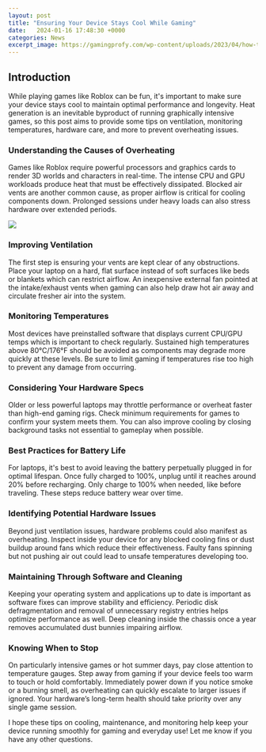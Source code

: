 ```yaml
---
layout: post
title: "Ensuring Your Device Stays Cool While Gaming"
date:   2024-01-16 17:48:30 +0000
categories: News
excerpt_image: https://gamingprofy.com/wp-content/uploads/2023/04/how-to-keep-phone-cool-while-gaming5-1024x590.png
---
```

## Introduction
While playing games like Roblox can be fun, it's important to make sure your device stays cool to maintain optimal performance and longevity. Heat generation is an inevitable byproduct of running graphically intensive games, so this post aims to provide some tips on ventilation, monitoring temperatures, hardware care, and more to prevent overheating issues.

### Understanding the Causes of Overheating 
Games like Roblox require powerful processors and graphics cards to render 3D worlds and characters in real-time. The intense CPU and GPU workloads produce heat that must be effectively dissipated. Blocked air vents are another common cause, as proper airflow is critical for cooling components down. Prolonged sessions under heavy loads can also stress hardware over extended periods.


![](https://gamingprofy.com/wp-content/uploads/2023/04/how-to-keep-phone-cool-while-gaming5-1024x590.png)
### Improving Ventilation
The first step is ensuring your vents are kept clear of any obstructions. Place your laptop on a hard, flat surface instead of soft surfaces like beds or blankets which can restrict airflow. An inexpensive external fan pointed at the intake/exhaust vents when gaming can also help draw hot air away and circulate fresher air into the system.

### Monitoring Temperatures
Most devices have preinstalled software that displays current CPU/GPU temps which is important to check regularly. Sustained high temperatures above 80°C/176°F should be avoided as components may degrade more quickly at these levels. Be sure to limit gaming if temperatures rise too high to prevent any damage from occurring. 

### Considering Your Hardware Specs
Older or less powerful laptops may throttle performance or overheat faster than high-end gaming rigs. Check minimum requirements for games to confirm your system meets them. You can also improve cooling by closing background tasks not essential to gameplay when possible.

### Best Practices for Battery Life
For laptops, it's best to avoid leaving the battery perpetually plugged in for optimal lifespan. Once fully charged to 100%, unplug until it reaches around 20% before recharging. Only charge to 100% when needed, like before traveling. These steps reduce battery wear over time.

### Identifying Potential Hardware Issues  
Beyond just ventilation issues, hardware problems could also manifest as overheating. Inspect inside your device for any blocked cooling fins or dust buildup around fans which reduce their effectiveness. Faulty fans spinning but not pushing air out could lead to unsafe temperatures developing too.

### Maintaining Through Software and Cleaning
Keeping your operating system and applications up to date is important as software fixes can improve stability and efficiency. Periodic disk defragmentation and removal of unnecessary registry entries helps optimize performance as well. Deep cleaning inside the chassis once a year removes accumulated dust bunnies impairing airflow.

### Knowing When to Stop
On particularly intensive games or hot summer days, pay close attention to temperature gauges. Step away from gaming if your device feels too warm to touch or hold comfortably. Immediately power down if you notice smoke or a burning smell, as overheating can quickly escalate to larger issues if ignored. Your hardware’s long-term health should take priority over any single game session.

I hope these tips on cooling, maintenance, and monitoring help keep your device running smoothly for gaming and everyday use! Let me know if you have any other questions.